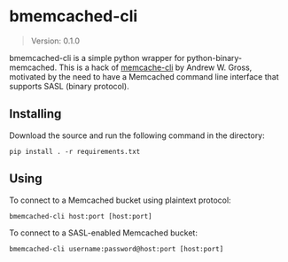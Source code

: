# bmemcached-cli #
> Version: 0.1.0

bmemcached-cli is a simple python wrapper for python-binary-memcached. This is a hack of [memcache-cli](https://github.com/andrewgross/memcache-cli) by Andrew W. Gross, motivated by the need to have a Memcached command line interface that supports SASL (binary protocol).

## Installing
Download the source and run the following command in the directory:
```console
pip install . -r requirements.txt
```

## Using
To connect to a Memcached bucket using plaintext protocol:
```console
bmemcached-cli host:port [host:port]
```
To connect to a SASL-enabled Memcached bucket:
```console
bmemcached-cli username:password@host:port [host:port]
```